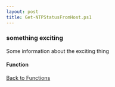 ```yaml
---
layout: post
title: Get-NTPStatusFromHost.ps1
---
```


### something exciting

Some information about the exciting thing

#### Function

<script src="https://gist-it.appspot.com/github.com/BanterBoy/scripts-blog/blob/master/PowerShell/functions/time/Get-NTPStatusFromHost.ps1"></script>

<a href="/menu/_pages/functions.html">Back to Functions</a>
